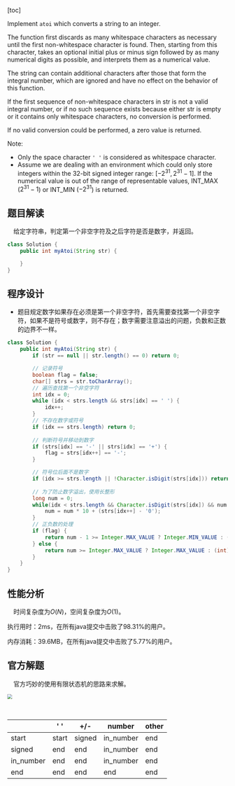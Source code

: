 [toc]

Implement `atoi` which converts a string to an integer.

The function first discards as many whitespace characters as necessary until the first non-whitespace character is found. Then, starting from this character, takes an optional initial plus or minus sign followed by as many numerical digits as possible, and interprets them as a numerical value.

The string can contain additional characters after those that form the integral number, which are ignored and have no effect on the behavior of this function.

If the first sequence of non-whitespace characters in str is not a valid integral number, or if no such sequence exists because either str is empty or it contains only whitespace characters, no conversion is performed.

If no valid conversion could be performed, a zero value is returned.



Note:

* Only the space character `' '` is considered as whitespace character.
* Assume we are dealing with an environment which could only store integers within the 32-bit signed integer range: $[−2^{31},  2^{31} − 1]$. If the numerical value is out of the range of representable values, INT_MAX ($2^{31} − 1$) or INT_MIN ($−2^{31}$) is returned.



## 题目解读

&emsp;给定字符串，判定第一个非空字符及之后字符是否是数字，并返回。

```java
class Solution {
    public int myAtoi(String str) {

    }
}
```

## 程序设计

* 题目规定数字如果存在必须是第一个非空字符，首先需要查找第一个非空字符，如果不是符号或数字，则不存在；数字需要注意溢出的问题，负数和正数的边界不一样。

```java
class Solution {
    public int myAtoi(String str) {
        if (str == null || str.length() == 0) return 0;

        // 记录符号
        boolean flag = false;
        char[] strs = str.toCharArray();
        // 遍历查找第一个非空字符
        int idx = 0;
        while (idx < strs.length && strs[idx] == ' ') {
            idx++;
        }
        // 不存在数字或符号
        if (idx == strs.length) return 0;
        
        // 判断符号并移动到数字
        if (strs[idx] == '-' || strs[idx] == '+') {
            flag = strs[idx++] == '-';
        }

        // 符号位后面不是数字
        if (idx >= strs.length || !Character.isDigit(strs[idx])) return 0;
       
        // 为了防止数字溢出，使用长整形
        long num = 0;
        while(idx < strs.length && Character.isDigit(strs[idx]) && num - 1 < Integer.MAX_VALUE) {
            num = num * 10 + (strs[idx++] - '0');
        }
        // 正负数的处理
        if (flag) {
            return num - 1 >= Integer.MAX_VALUE ? Integer.MIN_VALUE : (int)-num;
        } else {
            return num >= Integer.MAX_VALUE ? Integer.MAX_VALUE : (int)num;
        }
    }
}
```

## 性能分析

&emsp;时间复杂度为$O(N)$，空间复杂度为$O(1)$。

执行用时：2ms，在所有java提交中击败了98.31%的用户。

内存消耗：39.6MB，在所有java提交中击败了5.77%的用户。

## 官方解题

&emsp;官方巧妙的使用有限状态机的思路来求解。

<img src="../images/#8.png" style="zoom:67%;" />

​			

|           | ' '   | +/-    | number    | other |
| --------- | ----- | ------ | --------- | ----- |
| start     | start | signed | in_number | end   |
| signed    | end   | end    | in_number | end   |
| in_number | end   | end    | in_number | end   |
| end       | end   | end    | end       | end   |